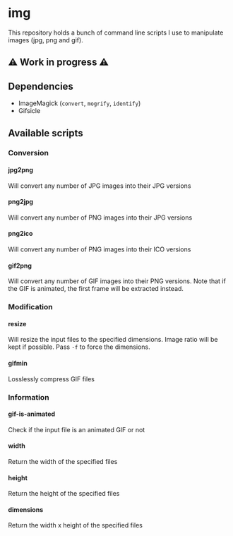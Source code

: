 # img

This repository holds a bunch of command line scripts I use to manipulate images
(jpg, png and gif).

## ⚠ Work in progress ⚠

## Dependencies

- ImageMagick (`convert`, `mogrify`, `identify`)
- Gifsicle

## Available scripts

### Conversion

#### jpg2png
  Will convert any number of JPG images into their JPG versions

#### png2jpg
  Will convert any number of PNG images into their JPG versions

#### png2ico
  Will convert any number of PNG images into their ICO versions

#### gif2png
  Will convert any number of GIF images into their PNG versions. Note that if
  the GIF is animated, the first frame will be extracted instead.

### Modification

#### resize
  Will resize the input files to the specified dimensions. Image ratio will be
  kept if possible. Pass `-f` to force the dimensions.

#### gifmin
  Losslessly compress GIF files

### Information

#### gif-is-animated
  Check if the input file is an animated GIF or not

#### width
  Return the width of the specified files

#### height
  Return the height of the specified files

#### dimensions
  Return the width x height of the specified files


